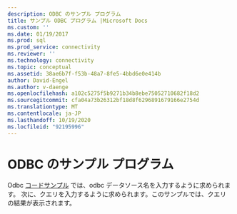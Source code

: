 ```yaml
---
description: ODBC のサンプル プログラム
title: サンプル ODBC プログラム |Microsoft Docs
ms.custom: ''
ms.date: 01/19/2017
ms.prod: sql
ms.prod_service: connectivity
ms.reviewer: ''
ms.technology: connectivity
ms.topic: conceptual
ms.assetid: 38ae6b7f-f53b-48a7-8fe5-4bbd6e0e414b
author: David-Engel
ms.author: v-daenge
ms.openlocfilehash: a102c5275f5b9271b34b8ebe75052710682f18d2
ms.sourcegitcommit: cfa04a73b26312bf18d8f6296891679166e2754d
ms.translationtype: MT
ms.contentlocale: ja-JP
ms.lasthandoff: 10/19/2020
ms.locfileid: "92195996"
---
```

# <a name="sample-odbc-program"></a>ODBC のサンプル プログラム
Odbc [コードサンプル](../../connect/odbc/cpp-code-example-app-connect-access-sql-db.md) では、odbc データソース名を入力するように求められます。  次に、クエリを入力するように求められます。このサンプルでは、クエリの結果が表示されます。